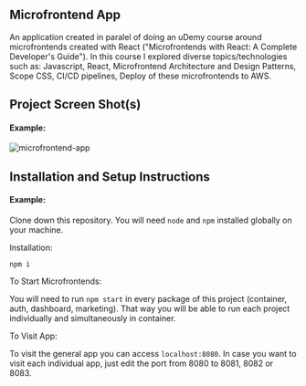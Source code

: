 ## Microfrontend App

An application created in paralel of doing an uDemy course around microfrontends created with React ("Microfrontends with React: A Complete Developer's Guide"). In this course I explored diverse topics/technologies such as: Javascript, React, Microfrontend Architecture and Design Patterns, Scope CSS, CI/CD pipelines, Deploy of these microfrontends to AWS. 

## Project Screen Shot(s)

#### Example:   

![microfrontend-app](https://github.com/user-attachments/assets/97d22ef8-0547-4de8-94ca-ee099641d8d3)

## Installation and Setup Instructions

#### Example:  

Clone down this repository. You will need `node` and `npm` installed globally on your machine.  

Installation:

`npm i`  

To Start Microfrontends:

You will need to run `npm start` in every package of this project (container, auth, dashboard, marketing). That way you will be able to run each project individually and simultaneously in container.

To Visit App:

To visit the general app you can access `localhost:8080`. In case you want to visit each individual app, just edit the port from 8080 to 8081, 8082 or 8083. 
